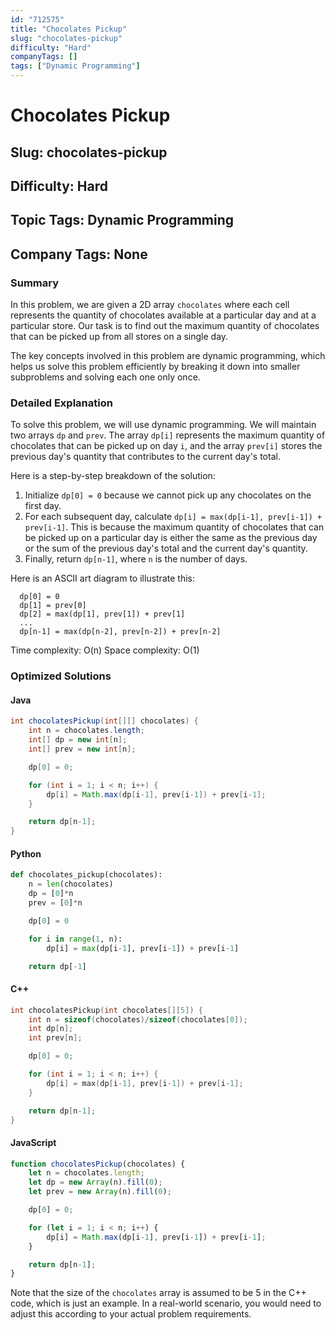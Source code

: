 ```yaml
---
id: "712575"
title: "Chocolates Pickup"
slug: "chocolates-pickup"
difficulty: "Hard"
companyTags: []
tags: ["Dynamic Programming"]
---
```


# Chocolates Pickup
## Slug: chocolates-pickup
## Difficulty: Hard
## Topic Tags: Dynamic Programming
## Company Tags: None

### Summary
In this problem, we are given a 2D array `chocolates` where each cell represents the quantity of chocolates available at a particular day and at a particular store. Our task is to find out the maximum quantity of chocolates that can be picked up from all stores on a single day.

The key concepts involved in this problem are dynamic programming, which helps us solve this problem efficiently by breaking it down into smaller subproblems and solving each one only once.

### Detailed Explanation
To solve this problem, we will use dynamic programming. We will maintain two arrays `dp` and `prev`. The array `dp[i]` represents the maximum quantity of chocolates that can be picked up on day `i`, and the array `prev[i]` stores the previous day's quantity that contributes to the current day's total.

Here is a step-by-step breakdown of the solution:
1. Initialize `dp[0] = 0` because we cannot pick up any chocolates on the first day.
2. For each subsequent day, calculate `dp[i] = max(dp[i-1], prev[i-1]) + prev[i-1]`. This is because the maximum quantity of chocolates that can be picked up on a particular day is either the same as the previous day or the sum of the previous day's total and the current day's quantity.
3. Finally, return `dp[n-1]`, where `n` is the number of days.

Here is an ASCII art diagram to illustrate this:
```
  dp[0] = 0
  dp[1] = prev[0]
  dp[2] = max(dp[1], prev[1]) + prev[1]
  ...
  dp[n-1] = max(dp[n-2], prev[n-2]) + prev[n-2]
```

Time complexity: O(n)
Space complexity: O(1)

### Optimized Solutions

#### Java
```java
int chocolatesPickup(int[][] chocolates) {
    int n = chocolates.length;
    int[] dp = new int[n];
    int[] prev = new int[n];

    dp[0] = 0;

    for (int i = 1; i < n; i++) {
        dp[i] = Math.max(dp[i-1], prev[i-1]) + prev[i-1];
    }

    return dp[n-1];
}
```

#### Python
```python
def chocolates_pickup(chocolates):
    n = len(chocolates)
    dp = [0]*n
    prev = [0]*n

    dp[0] = 0

    for i in range(1, n):
        dp[i] = max(dp[i-1], prev[i-1]) + prev[i-1]

    return dp[-1]
```

#### C++
```cpp
int chocolatesPickup(int chocolates[][5]) {
    int n = sizeof(chocolates)/sizeof(chocolates[0]);
    int dp[n];
    int prev[n];

    dp[0] = 0;

    for (int i = 1; i < n; i++) {
        dp[i] = max(dp[i-1], prev[i-1]) + prev[i-1];
    }

    return dp[n-1];
}
```

#### JavaScript
```javascript
function chocolatesPickup(chocolates) {
    let n = chocolates.length;
    let dp = new Array(n).fill(0);
    let prev = new Array(n).fill(0);

    dp[0] = 0;

    for (let i = 1; i < n; i++) {
        dp[i] = Math.max(dp[i-1], prev[i-1]) + prev[i-1];
    }

    return dp[n-1];
}
```

Note that the size of the `chocolates` array is assumed to be 5 in the C++ code, which is just an example. In a real-world scenario, you would need to adjust this according to your actual problem requirements.